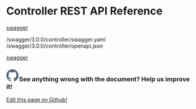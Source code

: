 # Controller REST API Reference
[swagger](http://petstore.swagger.io/v2/swagger.json)


<swagger-ui>
  /swagger/3.0.0/controller/swagger.yaml
</swagger-ui>

<swagger-ui>
  /swagger/3.0.0/controller/openapi.json
</swagger-ui>

[swagger](http://iofog.staging.edgeworx.io/swagger/3.0.0/controller/swagger.json)


<aside class="notifications contribute">
  <h3><img src="/images/icos/ico-github.svg" alt="">See anything wrong with the document? Help us improve it!</h3>
  <a href="https://github.com/eclipse-iofog/iofog.org/edit/develop/content/docs/3.0/reference-controller/rest-api.md"
    target="_blank">
    <p>Edit this page on Github!</p>
  </a>
</aside>
